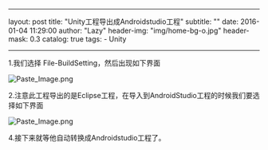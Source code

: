 
---
layout:     post
title:      "Unity工程导出成Androidstudio工程"
subtitle:   ""
date:       2016-01-04 11:29:00
author:     "Lazy"
header-img: "img/home-bg-o.jpg"
header-mask: 0.3
catalog:    true
tags:
    - Unity

---




1.我们选择 File-BuildSetting，然后出现如下界面


![Paste_Image.png](http://upload-images.jianshu.io/upload_images/1205414-2f67c34a4ff69e99.png?imageMogr2/auto-orient/strip%7CimageView2/2/w/1240)


2.注意此工程导出的是Eclipse工程，在导入到AndroidStudio工程的时候我们要选择如下界面


![Paste_Image.png](http://upload-images.jianshu.io/upload_images/1205414-74dfa8d82eb09299.png?imageMogr2/auto-orient/strip%7CimageView2/2/w/1240)


4.接下来就等他自动转换成Androidstudio工程了。
